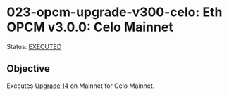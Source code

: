 # 023-opcm-upgrade-v300-celo: Eth OPCM v3.0.0: Celo Mainnet

Status: [EXECUTED]()

## Objective

Executes [Upgrade 14](https://gov.optimism.io/t/upgrade-proposal-14-isthmus-l1-contracts-mt-cannon/9796) on Mainnet for Celo Mainnet.
